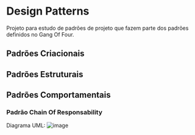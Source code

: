 
# Design Patterns

Projeto para estudo de padrões de projeto que fazem parte dos padrões definidos no Gang Of Four.

## Padrões Criacionais

## Padrões Estruturais

## Padrões Comportamentais

### Padrão Chain Of Responsability

Diagrama UML: 
![image](https://github.com/user-attachments/assets/9dcc9078-8792-4f0d-ac0e-6d8aaedad593)

